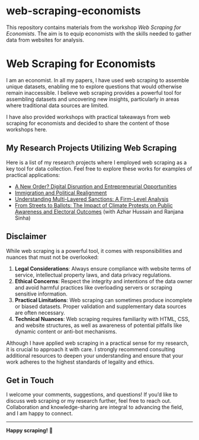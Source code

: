 # web-scraping-economists
This repository contains materials from the workshop *Web Scraping for Economists*. The aim is to equip economists with the skills needed to gather data from websites for analysis.



# Web Scraping for Economists

I am an economist. In all my papers, I have used web scraping to assemble unique datasets, enabling me to explore questions that would otherwise remain inaccessible. I believe web scraping provides a powerful tool for assembling datasets and uncovering new insights, particularly in areas where traditional data sources are limited.

I have also provided workshops with practical takeaways from web scraping for economists and decided to share the content of those workshops here.


## My Research Projects Utilizing Web Scraping

Here is a list of my research projects where I employed web scraping as a key tool for data collection. Feel free to explore these works for examples of practical applications:

- [A New Order? Digital Disruption and Entrepreneurial Opportunities](https://www.javadshamsi.com/uploads/shamsi_JMP.pdf)
- [Immigration and Political Realignment](https://www.javadshamsi.com/uploads/immigration_shamsi.pdf)
- [Understanding Multi-Layered Sanctions: A Firm-Level Analysis](https://javadshamsi.com/uploads/sanctions_shamsi.pdf)
- [From Streets to Ballots: The Impact of Climate Protests on Public Awareness and Electoral Outcomes](https://javadshamsi.com/uploads/climate_protest.pdf) (with Azhar Hussain and Ranjana Sinha)



## Disclaimer

While web scraping is a powerful tool, it comes with responsibilities and nuances that must not be overlooked:
1. **Legal Considerations**: Always ensure compliance with website terms of service, intellectual property laws, and data privacy regulations.
2. **Ethical Concerns**: Respect the integrity and intentions of the data owner and avoid harmful practices like overloading servers or scraping sensitive information.
3. **Practical Limitations**: Web scraping can sometimes produce incomplete or biased datasets. Proper validation and supplementary data sources are often necessary.
4. **Technical Nuances**: Web scraping requires familiarity with HTML, CSS, and website structures, as well as awareness of potential pitfalls like dynamic content or anti-bot mechanisms.

Although I have applied web scraping in a practical sense for my research, it is crucial to approach it with care. I strongly recommend consulting additional resources to deepen your understanding and ensure that your work adheres to the highest standards of legality and ethics.

## Get in Touch

I welcome your comments, suggestions, and questions! If you’d like to discuss web scraping or my research further, feel free to reach out. Collaboration and knowledge-sharing are integral to advancing the field, and I am happy to connect.

---
**Happy scraping!** 🚀
